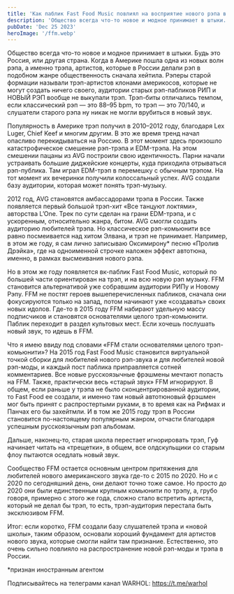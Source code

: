 ```yaml
---
title: 'Как паблик Fast Food Music повлиял на восприятие нового рэпа в России'
description: 'Общество всегда что-то новое и модное принимает в штыки. Будь это Россия, или другая страна. Когда в Америке пошла одна из новых волн рэпа, а именно трэпа, артистов, которые в России делали рэп в подобном жанре общественность сначала хейтила. Рэперы старой формации называли трэп-артистов клонами америкосов, которые не могут создать ничего своего, аудитории старых рэп-пабликов РИП и НОВЫЙ РЭП вообще не выкупали трэп. Трэп-биты отличались темпом, если классический рэп — это 88-95 bpm, то трэп — это 70/140, и слушатели старого рэпа ну никак не могли врубиться в новый звук.'
pubDate: 'Dec 25 2023'
heroImage: '/ffm.webp'
---
```


Общество всегда что-то новое и модное принимает в штыки. Будь это Россия, или другая страна. Когда в Америке пошла одна из новых волн рэпа, а именно трэпа, артистов, которые в России делали рэп в подобном жанре общественность сначала хейтила. Рэперы старой формации называли трэп-артистов клонами америкосов, которые не могут создать ничего своего, аудитории старых рэп-пабликов РИП и НОВЫЙ РЭП вообще не выкупали трэп. Трэп-биты отличались темпом, если классический рэп — это 88–95 bpm, то трэп — это 70/140, и слушатели старого рэпа ну никак не могли врубиться в новый звук.

Популярность в Америке трэп получил в 2010–2012 году, благодаря Lex Luger, Chief Keef и многим другим. В это же время тренд начал опасливо перекидываться на Россию. В этот момент здесь произошло катастрофическое смешение рэп-трэпа и EDM-трэпа. На этом смешении пацаны из AVG построили свою идентичность. Парни начали устраивать большие диджейские концерты, куда приходила отрываться рэп-публика. Там играл EDM-трэп в перемешку с обычным трэпом. На тот момент их вечеринки получили колоссальный успех. AVG создали базу аудитории, которая может понять трэп-музыку.

2012 год, AVG становятся амбассадорами трэпа в России. Также появляется первый большой трэп-хит «Все танцуют локтями», авторства L’One. Трек по сути сделан на грани EDM-трэпа, и с ускоренным, относительно жанра, битом. AVG смогли создать аудиторию любителей трэпа. Но классическое рэп-комьюнити все равно посмеивается над хитом Элвана, и трэп не принимает. Например, в этом же году, я сам лично записываю Оксимирону* песню «Пролив Дрэйка», где на одноименной строчке наложен эффект автотюна, именно, в рамках высмеивания нового рэпа.

Но в этом же году появляется вк-паблик Fast Food Music, который по большей части ориентирован на трэп, и на всю новую рэп музыку. FFM становится альтернативой уже собравшим аудитории РИПу и Новому Рэпу. FFM не постят героев вышеперечисленных пабликов, сначала они фокусируются только на запад, потом начинают уже «создавать» своих новых идолов. Где-то в 2015 году FFM набирают удельную массу подписчиков и становятся основателями целого трэп-комьюнити. Паблик переходит в раздел культовых мест. Если хочешь послушать новый звук, то идешь в FFM.

Что я имею ввиду под словами «FFM стали основателями целого трэп-комьюнити»? На 2015 год Fast Food Music становится виртуальной точкой сборки для любителей нового рэп-звука и для любителей новой рэп-моды, и каждый пост паблика приправляется сотней комментариев. Все новые русскоязычные фрэшмены мечтают попасть на FFM. Также, практически весь «старый звук» FFM игнорируют. В общем, если раньше у трэпа не было сконцентрированной аудитории, то Fast Food ее создали, и именно там новый автотюновый фрэшмен мог быть принят с распростертыми руками, в то время как на Рифмах и Панчах его бы захейтмли. И в том же 2015 году трэп в России становится по-настоящему популярным жанром, отчасти благодаря успешным русскоязычным рэп альбомам.

Дальше, наконец-то, старая школа перестает игнорировать трэп, Гуф начинает читать на «трещетки», в общем, все олдскульщики со старым флоу пытаются оседлать новый звук.

Сообщество FFM остается основным центром притяжения для любителей нового американского звука где-то с 2015 по 2020. Но и с 2020 по сегодняшний день, они делают точно тоже самое. Но просто до 2020 они были единственным крупным комьюнити по трэпу, а, грубо говоря, примерно с этого же года, сложно стало встретить артиста, который не делал бы трэп, то есть, трэп-аудитория перестала быть эксклюзивом FFM.

Итог: если коротко, FFM создали базу слушателей трэпа и «новой школы», таким образом, основали хороший фундамент для артистов нового звука, которые смогли найти там признание. Естественно, это очень сильно повлияло на распространение новой рэп-моды и трэпа в России.

*признан иностранным агентом

Подписывайтесь на телеграмм канал WARHOL: https://t.me/warhol
